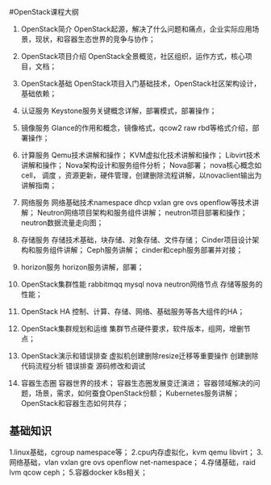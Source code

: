 #OpenStack课程大纲

1. OpenStack简介
   OpenStack起源，解决了什么问题和痛点，企业实际应用场景，现状，和容器生态世界的竞争与协作；

2. OpenStack项目介绍
   OpenStack全景概览，社区组织，运作方式，核心项目，文档；

3. OpenStack基础
   OpenStack项目入门基础技术，OpenStack社区架构设计，基础依赖；

4. 认证服务
   Keystone服务关键概念详解，部署模式，部署操作；

5. 镜像服务
Glance的作用和概念，镜像格式，qcow2 raw rbd等格式介绍，部署操作；

6. 计算服务
Qemu技术讲解和操作；
KVM虚拟化技术讲解和操作；
Libvirt技术讲解和操作；
Nova架构设计和服务组件分析；
Nova部署；
nova核心概念如cell， 调度 ，资源更新，硬件管理，创建删除流程讲解，以novaclient输出为讲解指南；

7. 网络服务
 网络基础技术namespace dhcp vxlan gre ovs openflow等技术讲解；
 Neutron网络项目架构和服务组件讲解；
 neutron项目部署和操作；
 neutron数据流量走向图；

8. 存储服务
存储技术基础，块存储、对象存储、文件存储；
Cinder项目设计架构和服务组件讲解；
Ceph服务讲解；
cinder和ceph服务部署并对接；

9. horizon服务
horizon服务讲解，部署；

10. OpenStack集群性能
rabbitmqq mysql nova neutron网络节点 存储等服务的性能；

11. OpenStack HA
 控制、计算、存储、网络、基础服务等各大组件的HA；

12. OpenStack集群规划和运维
集群节点硬件要求，软件版本，组网，增删节点；

13. OpenStack演示和错误排查
 虚拟机创建删除resize迁移等重要操作
 创建删除代码流程分析
 错误排查
 源码修改和调试

14. 容器生态圈
容器世界的技术；
容器生态圈发展变迁演进；
容器领域解决的问题，场景，需求，如何蚕食OpenStack份额；
Kubernetes服务讲解；
OpenStack和容器生态如何共存；

## 基础知识
1.linux基础，cgroup namespace等；
2.cpu内存虚拟化，kvm qemu libvirt；
3.网络基础，vlan vxlan gre ovs openflow net-namespace；
4.存储基础，raid lvm qcow ceph；
5.容器docker k8s相关；



